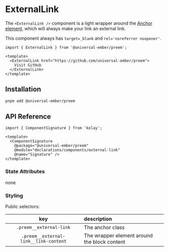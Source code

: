 # ExternalLink

The `<ExternalLink />` component is a light wrapper around the [Anchor element][mdn-a], which will always make your link an external link.


[mdn-a]: https://developer.mozilla.org/en-US/docs/Web/HTML/Element/a

This component always has `target=_blank` and `rel='noreferrer noopener'`.

```gjs live
import { ExternalLink } from '@universal-ember/preem';

<template>
  <ExternalLink href="https://github.com/universal-ember/preem">
    Visit GitHub
  </ExternalLink>
</template>
```

## Installation 

```bash 
pnpm add @universal-ember/preem 
```

## API Reference

```gjs live no-shadow
import { ComponentSignature } from 'kolay';

<template>
  <ComponentSignature 
    @package="@universal-ember/preem" 
    @module="declarations/components/external-link" 
    @name="Signature" />
</template>
```

### State Attributes

none

### Styling 

Public selectors:

| key | description |  
| :---: | :----------- |  
| `.preem__external-link` | The anchor class  |  
| `.preem__external-link__link-content` | The wrapper element around the block content |  

